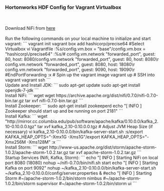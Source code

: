 <h3>Hortonworks HDF Config for Vagrant Virtualbox</h3>
<br>
<br>Download NiFi from <a href="https://nifi.apache.org/download.html">here</a>
<br>
<br>Run the following commands on your local machine to initialize and start vagrant:
```
vagrant init
vagrant box add hashicorp/precise64 #Select Virtualbox
vi Vagrantfile
:%s/config.vm.box = "base"/config.vm.box = "hashicorp\/precise64"
:%s/# config.vm.network "forwarded_port", guest: 80, host: 8080/config.vm.network "forwarded_port", guest: 80, host: 8080\r  config.vm.network "forwarded_port", guest: 8080, host: 18080\r  config.vm.network "forwarded_port", guest: 9090, host: 19090\r  #EndPortForwarding
:x
# Spin up the vagrant image
vagrant up
# SSH into vagrant
vagrant ssh
```
<br>Update and Install JDK:
```
sudo apt-get update
sudo apt-get install openjdk-7-jdk
```
<br>Install NiFi:
```
wget wget https://archive.apache.org/dist/nifi/0.7.0/nifi-0.7.0-bin.tar.gz
tar xvf nifi-0.7.0-bin.tar.gz
```
<br>Install Zookeeper:
```
sudo apt-get install zookeeperd
echo "[ INFO ] Zookeeper should start up and be running on port 2181"
```
<br>Install Kafka:
```
wget "http://mirror.cc.columbia.edu/pub/software/apache/kafka/0.10.0.0/kafka_2.10-0.10.0.0.tgz"
tar xvf kafka_2.10-0.10.0.0.tgz
# Adjust JVM Heap Size (if necessary)
vi kafka_2.10-0.10.0.0/bin/kafka-server-start.sh 
:s/export KAFKA_HEAP_OPTS="-Xmx1G -Xms1G"/export KAFKA_HEAP_OPTS="-Xmx256M -Xms128M"
:x
```
<br>Install Storm:
```
wget http://www-us.apache.org/dist/storm/apache-storm-1.0.2/apache-storm-1.0.2.tar.gz
tar xvf apache-storm-1.0.2.tar.gz
```
<br>Startup Services (Nifi, Kafka, Storm):
```
echo "[ INFO ] Starting NiFi on local port 8080 (18080)
nohup ~/nifi-0.7.0/bin/nifi.sh start
echo "[ INFO ] Starting Kafka on port 9092"
nohup ~/kafka_2.10-0.10.0.0/bin/kafka-server-start.sh ~/kafka_2.10-0.10.0.0/config/server.properties &
#echo "[ INFO ] Starting Storm
#~/apache-storm-1.0.2/bin/storm nimbus
#~/apache-storm-1.0.2/bin/storm supervisor
#~/apache-storm-1.0.2/bin/storm ui
```
